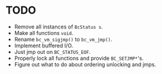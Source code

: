# TODO

* Remove all instances of `BcStatus s`.
* Make all functions `void`.
* Rename `bc_vm_sigjmp()` to `bc_vm_jmp()`.
* Implement buffered I/O.
* Just jmp out on `BC_STATUS_EOF`.
* Properly lock all functions and provide `BC_SETJMP*`'s.
* Figure out what to do about ordering unlocking and jmps.
